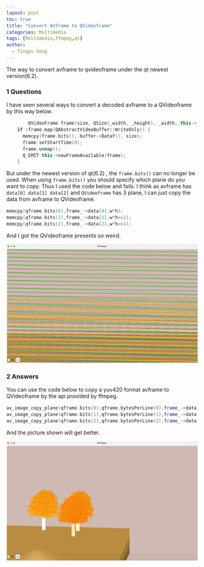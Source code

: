 ```yaml
---
layout: post
toc: true
title: "Convert AVframe to QVideoframe"
categories: Multimedia
tags: [Multimedia,ffmpeg,qt]
author: 
  - Tingyu Song 
---
```


The way to convert avframe to qvideoframe under the qt newest version(6.2).

### 1 Questions

I have seen several ways to convert a decoded avframe to a QVideoframe by this way below.

```c++
		QVideoFrame frame(size, QSize(_width, _height), _width, this->_format.pixelFormat());
    if (frame.map(QAbstractVideoBuffer::WriteOnly)) {
      memcpy(frame.bits(), buffer->DataY(), size);
      frame.setStartTime(0);
      frame.unmap();
      Q_EMIT this->newFrameAvailable(frame);
    }
```

But under the newest version of qt(6.2) , the `frame.bits()` can no longer be used. When using `frame.bits()` you should specify which plane do you want to copy. Thus I used the code below and fails. I think as avframe has `data[0] data[1] data[2]` and `QVideoframe` has 3 plane, I can just copy the data from avframe to QVideoframe.

```c
memcpy(qframe.bits(0),frame_->data[0],w*h);
memcpy(qframe.bits(1),frame_->data[1],w*h>>2);
memcpy(qframe.bits(2),frame_->data[2],w*h>>2);
```

And I got the QVideoframe presents so weird.

![](/assets/yuv420p2qvideoframe/1.png)

### 2 Answers

You can use the code below to copy a yuv420 format avframe to QVideoframe by the api provided by ffmpeg.

```c++
av_image_copy_plane(qframe.bits(0),qframe.bytesPerLine(0),frame_->data[0],frame_->linesize[0],w,h);
av_image_copy_plane(qframe.bits(1),qframe.bytesPerLine(1),frame_->data[1],frame_->linesize[1],w/2,h/2);
av_image_copy_plane(qframe.bits(2),qframe.bytesPerLine(2),frame_->data[2],frame_->linesize[2],w/2,h/2);
```

And the picture shown will get better.

![](/assets/yuv420p2qvideoframe/2.png)
